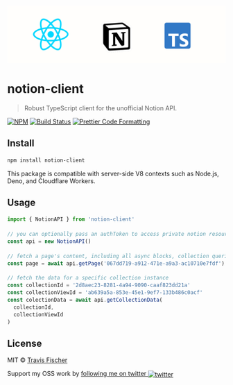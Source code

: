 <p align="center">
  <img alt="React Notion X" src="https://raw.githubusercontent.com/NotionX/react-notion-x/master/media/notion-ts.png" width="689">
</p>

# notion-client

> Robust TypeScript client for the unofficial Notion API.

[![NPM](https://img.shields.io/npm/v/notion-client.svg)](https://www.npmjs.com/package/notion-client) [![Build Status](https://github.com/NotionX/react-notion-x/actions/workflows/test.yml/badge.svg)](https://github.com/NotionX/react-notion-x/actions/workflows/test.yml) [![Prettier Code Formatting](https://img.shields.io/badge/code_style-prettier-brightgreen.svg)](https://prettier.io)

## Install

```bash
npm install notion-client
```

This package is compatible with server-side V8 contexts such as Node.js, Deno, and Cloudflare Workers.

## Usage

```ts
import { NotionAPI } from 'notion-client'

// you can optionally pass an authToken to access private notion resources
const api = new NotionAPI()

// fetch a page's content, including all async blocks, collection queries, and signed urls
const page = await api.getPage('067dd719-a912-471e-a9a3-ac10710e7fdf')

// fetch the data for a specific collection instance
const collectionId = '2d8aec23-8281-4a94-9090-caaf823dd21a'
const collectionViewId = 'ab639a5a-853e-45e1-9ef7-133b486c0acf'
const colectionData = await api.getCollectionData(
  collectionId,
  collectionViewId
)
```

## License

MIT © [Travis Fischer](https://transitivebullsh.it)

Support my OSS work by <a href="https://twitter.com/transitive_bs">following me on twitter <img src="https://storage.googleapis.com/saasify-assets/twitter-logo.svg" alt="twitter" height="24px" align="center"></a>
